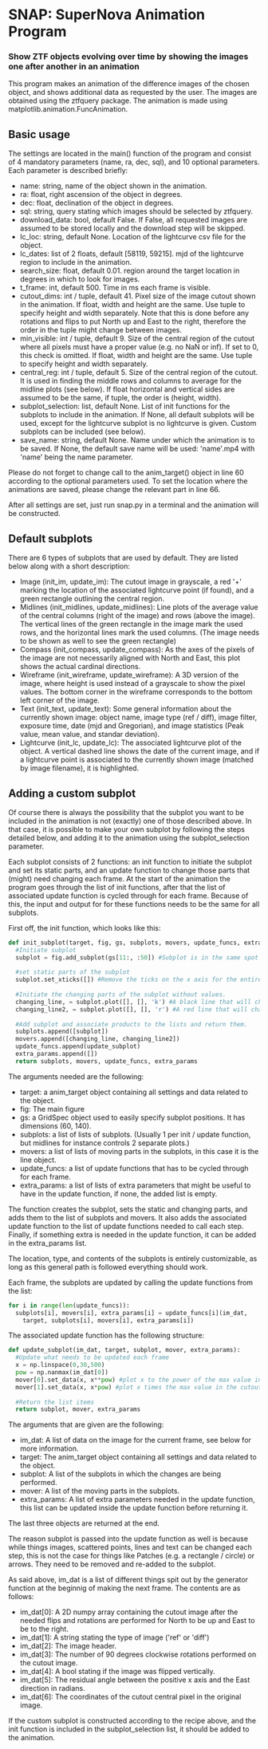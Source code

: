 # SNAP: SuperNova Animation Program
### Show ZTF objects evolving over time by showing the images one after another in an animation

This program makes an animation of the difference images of the chosen object, and shows additional data as requested by the user. The images are obtained using the ztfquery package. The animation is made using matplotlib.animation.FuncAnimation.

## Basic usage
The settings are located in the main() function of the program and consist of 4 mandatory parameters (name, ra, dec, sql), and 10 optional parameters. Each parameter is described briefly:

* name: string, name of the object shown in the animation.
* ra: float, right ascension of the object in degrees.
* dec: float, declination of the object in degrees.
* sql: string, query stating which images should be selected by ztfquery.
* download_data: bool, default False. If False, all requested images are assumed to be stored locally and the download step will be skipped.
* lc_loc: string, default None. Location of the lightcurve csv file for the object.
* lc_dates: list of 2 floats, default [58119, 59215]. mjd of the lightcurve region to include in the animation.
* search_size: float, default 0.01. region around the target location in degrees in which to look for images.
* t_frame: int, default 500. Time in ms each frame is visible.
* cutout_dims: int / tuple, default 41. Pixel size of the image cutout shown in the animation. If float, width and height are the same. Use tuple to specify height and width separately. Note that this is done before any rotations and flips to put North up and East to the right, therefore the order in the tuple might change between images.
* min_visible: int / tuple, default 9. Size of the central region of the cutout where all pixels must have a proper value (e.g. no NaN or inf). If set to 0, this check is omitted. If float, width and height are the same. Use tuple to specify height and width separately.
* central_reg: int / tuple, default 5. Size of the central region of the cutout. It is used in finding the middle rows and columns to average for the midline plots (see below). If float horizontal and vertical sides are assumed to be the same, if tuple, the order is (height, width).
* subplot_selection: list, default None. List of init functions for the subplots to include in the animation. If None, all default subplots will be used, except for the lightcurve subplot is no lightcurve is given. Custom subplots can be included (see below).
* save_name: string, default None. Name under which the animation is to be saved. If None, the default save name will be used: 'name'.mp4 with 'name' being the name parameter.

Please do not forget to change call to the anim_target() object in line 60 according to the optional parameters used. To set the location where the animations are saved, please change the relevant part in line 66.

After all settings are set, just run snap.py in a terminal and the animation will be constructed.

## Default subplots
There are 6 types of subplots that are used by default. They are listed below along with a short description:

* Image (init_im, update_im): The cutout image in grayscale, a red '+' marking the location of the associated lightcurve point (if found), and a green rectangle outlining the central region.
* Midlines (init_midlines, update_midlines): Line plots of the average value of the central columns (right of the image) and rows (above the image). The vertical lines of the green rectangle in the image mark the used rows, and the horizontal lines mark the used columns. (The image needs to be shown as well to see the green rectangle)
* Compass (init_compass, update_compass): As the axes of the pixels of the image are not necessarily aligned with North and East, this plot shows the actual cardinal directions.
* Wireframe (init_wireframe, update_wireframe): A 3D version of the image, where height is used instead of a grayscale to show the pixel values. The bottom corner in the wireframe corresponds to the bottom left corner of the image.
* Text (init_text, update_text): Some general information about the currently shown image: object name, image type (ref / diff), image filter, exposure time, date (mjd and Gregorian), and image statistics (Peak value, mean value, and standar deviation).
* Lightcurve (init_lc, update_lc): The associated lightcurve plot of the object. A vertical dashed line shows the date of the current image, and if a lightcurve point is associated to the currently shown image (matched by image filename), it is highlighted.

## Adding a custom subplot
Of course there is always the possibility that the subplot you want to be included in the animation is not (exactly) one of those described above. In that case, it is possible to make your own subplot by following the steps detailed below, and adding it to the animation using the subplot_selection parameter.

Each subplot consists of 2 functions: an init function to initiate the subplot and set its static parts, and an update function to change those parts that (might) need changing each frame. At the start of the animation the program goes through the list of init functions, after that the list of associated update function is cycled through for each frame. Because of this, the input and output for for these functions needs to be the same for all subplots.

First off, the init function, which looks like this:
```python
def init_subplot(target, fig, gs, subplots, movers, update_funcs, extra_params):
  #Initiate subplot
  subplot = fig.add_subplot(gs[11:, :50]) #Subplot is in the same spot as the image.
  
  #set static parts of the subplot
  subplot.set_xticks([]) #Remove the ticks on the x axis for the entire animation
  
  #Initiate the changing parts of the subplot without values.
  changing_line, = subplot.plot([], [], 'k') #A black line that will change every frame
  changing_line2, = subplot.plot([], [], 'r') #A red line that will change every frame
  
  #Add subplot and associate products to the lists and return them.
  subplots.append([subplot])
  movers.append([changing_line, changing_line2])
  update_funcs.append(update_subplot)
  extra_params.append([])
  return subplots, movers, update_funcs, extra_params
```
The arguments needed are the following:
* target: a anim_target object containing all settings and data related to the object.
* fig: The main figure
* gs: a GridSpec object used to easily specify subplot positions. It has dimensions (60, 140).
* subplots: a list of lists of subplots. (Usually 1 per init / update function, but midlines for instance controls 2 separate plots.)
* movers: a list of lists of moving parts in the subplots, in this case it is the line object.
* update_funcs: a list of update functions that has to be cycled through for each frame.
* extra_params: a list of lists of extra parameters that might be useful to have in the update function, if none, the added list is empty.

The function creates the subplot, sets the static and changing parts, and adds them to the list of subplots and movers. It also adds the associated update function to the list of update functions needed to call each step. Finally, if something extra is needed in the update function, it can be added in the extra_params list.

The location, type, and contents of the subplots is entirely customizable, as long as this general path is followed everything should work.

Each frame, the subplots are updated by calling the update functions from the list:
```python
for i in range(len(update_funcs)):
  subplots[i], movers[i], extra_params[i] = update_funcs[i](im_dat,
    target, subplots[i], movers[i], extra_params[i])
```

The associated update function has the following structure:
```python
def update_subplot(im_dat, target, subplot, mover, extra_params):
  #Update what needs to be updated each frame
  x = np.linspace(0,30,500)
  pow = np.nanmax(im_dat[0])
  mover[0].set_data(x, x**pow) #plot x to the power of the max value in the cutout image in black (ignoring NaNs)
  mover[1].set_data(x, x*pow) #plot x times the max value in the cutout image in red (ignoring NaNs)
  
  #Return the list items
  return subplot, mover, extra_params
```
The arguments that are given are the following:
* im_dat: A list of data on the image for the current frame, see below for more information.
* target: The anim_target object containing all settings and data related to the object.
* subplot: A list of the subplots in which the changes are being performed.
* mover: A list of the moving parts in the subplots.
* extra_params: A list of extra parameters needed in the update function, this list can be updated inside the update function before returning it.

The last three objects are returned at the end.

The reason subplot is passed into the update function as well is because while things images, scattered points, lines and text can be changed each step, this is not the case for things like Patches (e.g. a rectangle / circle) or arrows. They need to be removed and re-added to the subplot.

As said above, im_dat is a list of different things spit out by the generator function at the beginnig of making the next frame. The contents are as follows:
* im_dat[0]: A 2D numpy array containing the cutout image after the needed flips and rotations are performed for North to be up and East to be to the right.
* im_dat[1]: A string stating the type of image ('ref' or 'diff')
* im_dat[2]: The image header.
* im_dat[3]: The number of 90 degrees clockwise rotations performed on the cutout image.
* im_dat[4]: A bool stating if the image was flipped vertically.
* im_dat[5]: The residual angle between the positive x axis and the East direction in radians.
* im_dat[6]: The coordinates of the cutout central pixel in the original image.

If the custom subplot is constructed according to the recipe above, and the init function is included in the subplot_selection list, it should be added to the animation.
